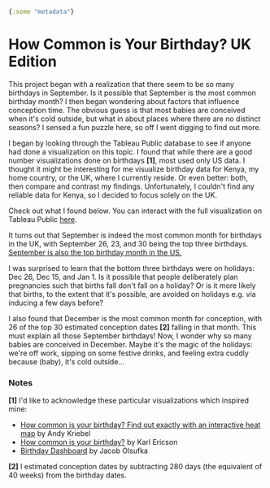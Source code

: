```clojure
{:some "metadata"}
```

# How Common is Your Birthday? UK Edition

This project began with a realization that there seem to be so many birthdays in September. Is it possible that September is the most common birthday month? I then began wondering about factors that influence conception time. The obvious guess is that most babies are conceived when it's cold outside, but what in about places where there are no distinct seasons? I sensed a fun puzzle here, so off I went digging to find out more.

I began by looking through the Tableau Public database to see if anyone had done a visualization on this topic. I found that while there are a good number visualizations done on birthdays **[1]**, most used only US data. I thought it might be interesting for me visualize birthday data for Kenya, my home country, or the UK, where I currently reside. Or even better: both, then compare and contrast my findings. Unfortunately, I couldn't find any reliable data for Kenya, so I decided to focus solely on the UK.

Check out what I found below. You can interact with the full visualization on Tableau Public [here](https://public.tableau.com/app/profile/faith5698/viz/HowcommonisyourBirthdayUKEdition/BirthdaysintheUK).

It turns out that September is indeed the most common month for birthdays in the UK, with September 26, 23, and 30 being the top three birthdays. [September is also the top birthday month in the US.](https://www.vizwiz.com/2012/05/how-common-is-your-birthday-find-out.html)

I was surprised to learn that the bottom three birthdays were on holidays: Dec 26, Dec 15, and Jan 1. Is it possible that people deliberately plan pregnancies such that births fall don't fall on a holiday? Or is it more likely that births, to the extent that it's possible, are avoided on holidays e.g. via inducing a few days before?

I also found that December is the most common month for conception, with 26 of the top 30 estimated conception dates **[2]** falling in that month. This must explain all those September birthdays! Now, I wonder why so many babies are conceived in December. Maybe it's the magic of the holidays: we're off work, sipping on some festive drinks, and feeling extra cuddly because (baby), it's cold outside...

### Notes

**[1]** I'd like to acknowledge these particular visualizations which inspired mine:
- [How common is your birthday? Find out exactly with an interactive heat map](https://public.tableau.com/app/profile/andy.kriebel/viz/MostCommonBirthdays/MostCommonBirthdays)
  by Andy Kriebel
- [How common is your birthday?](https://public.tableau.com/app/profile/karl3594/viz/HowCommonisYourBirthday_16298315732930/HowCommonisYourBirthday)
  by Karl Ericson
- [Birthday Dashboard](https://public.tableau.com/app/profile/datavizard/viz/BirthdayDashboard_0/BirthdayDashboard)
  by Jacob Olsufka

**[2]** I estimated conception dates by subtracting 280 days (the equivalent of 40 weeks) from the birthday dates.

